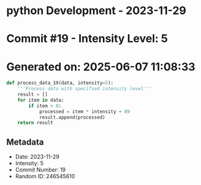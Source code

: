 ﻿# python Development - 2023-11-29
# Commit #19 - Intensity Level: 5
# Generated on: 2025-06-07 11:08:33
```python
def process_data_19(data, intensity=5):
    '''Process data with specified intensity level'''
    result = []
    for item in data:
        if item > 0:
            processed = item * intensity + 89
            result.append(processed)
    return result
```
## Metadata
- Date: 2023-11-29
- Intensity: 5
- Commit Number: 19
- Random ID: 246545610
